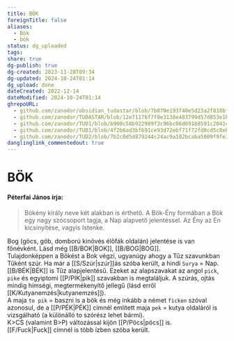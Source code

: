 ```yaml
---
title: BÖK
foreignTitle: false
aliases:
  - Bök
  - bök
status: dg_uploaded
tags: 
share: true
dg-publish: true
dg-created: 2023-11-28T09:34
dg-updated: 2024-10-24T01:14
dg_upload: done
dateCreated: 2022-12-14
dateModified: 2024-10-24T01:14
ghrepoURL:
  - github.com/zanodor/obsidian_tudastar/blob/7b070e193f40e5d23a2f818bf803593fb05aaed9/B/B%C3%96K.md
  - github.com/zanodor/TUDASTAR/blob/12e71176f7f0e3138e483799d57d853e1bed8a4e/B/B%C3%96K.md
  - github.com/zanodor/TUD1/blob/b900c58b922989f3c96bc06d69188591c2041c82/B/B%C3%96K.md
  - github.com/zanodor/TUD1/blob/4f2b6ad3bf691ce93d72ebf71f72fd0cd5c8eb69/B/B%C3%96K.md
  - github.com/zanodor/TUD2/blob/7b2c0d5d879244c24ac9a102bcaba5009f9fe3a5/B/B%C3%96K.md
danglinglink_commentedout: true
---
```


# BÖK

#### Péterfai János írja:

> Bökény király neve két alakban is érthető. A Bök-Ény formában a Bök egy nagy szócsoport tagja, a Nap alapvető jelentéssel. Az Ény az En kicsinyítése, vagyis Istenke.  

Bog (göcs, göb, domború kinövés élőfák oldalán) jelentése is van főnévként. Lásd még [[B/BOK\|BOK]], [[B/BOG\|BOG]].  
Tulajdonképpen a Bökést a Bok végzi, ugyanúgy ahogy a Tűz szavunkban Tűként szúr. Ha már a [[S/Szúr\|szúr]]ás szóba került, a hindi `Surya` = Nap.  
[[B/BÉK\|BÉK]] is Tűz alapjelentésű. Ezeket az alapszavakat az angol `pick`, `pike` és egyiptomi [[P/PIK\|pik]] szavakban is megtaláljuk. A szúrás, ojtás mindig hímségi, megtermékenyítő jellegű (lásd erről [[K/Kutyanemzés\|kutyanemzés]]).  
A maja `to pik` = baszni is a bök és még inkább a német `ficken` szóval azonosul, de a [[P/PÉK\|PÉK]] címnél említett maja `pek` = kutya oldaláról is vizsgálható (a különálló to szórész lehet bármi).  
K>CS (valamint B>P) változással kijön [[P/Pöcs\|pöcs]] is.  
[[F/Fuck\|Fuck]] címnél is több ízben szóba került.  